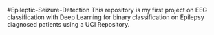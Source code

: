 #Epileptic-Seizure-Detection
This repository is my first project on EEG classification with Deep Learning for binary classification on Epilepsy diagnosed patients using a UCI Repository.
